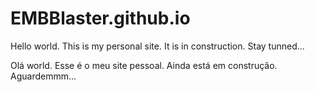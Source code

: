 # EMBBlaster.github.io

Hello world.
This is my personal site. It is in construction. Stay tunned...

Olá world.
Esse é o meu site pessoal.
Ainda está em construção. 
Aguardemmm...
